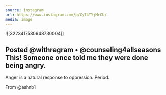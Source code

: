 ```yaml
---
source: instagram
url: https://www.instagram.com/p/Cy74TYjMrCU/
media: image
---
```

![[3223417580948730004]]
## Posted @withregram • @counseling4allseasons This! Someone once told me they were done being angry. 

Anger is a natural response to oppression. Period. 

From @ashnb1


